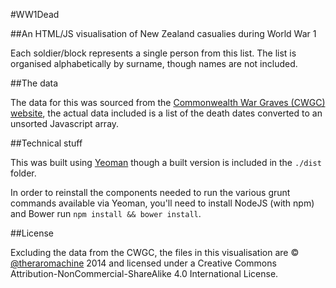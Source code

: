 #WW1Dead

##An HTML/JS visualisation of New Zealand casualies during World War 1

Each soldier/block represents a single person from this list. The list is organised alphabetically by surname, though names are not included.

##The data

The data for this was sourced from the [Commonwealth War Graves (CWGC) website](http://www.cwgc.org), the actual data included is a list of the death dates converted to an unsorted Javascript array.

##Technical stuff

This was built using [Yeoman](http://yeoman.io/) though a built version is included in the `./dist` folder.

In order to reinstall the components needed to run the various grunt commands available via Yeoman, you'll need to install NodeJS (with npm) and Bower run `npm install && bower install`.

##License

Excluding the data from the CWGC, the files in this visualisation are &copy; [@theraromachine](http://twitter.com/theraromachine) 2014 and licensed under a Creative Commons Attribution-NonCommercial-ShareAlike 4.0 International License.


